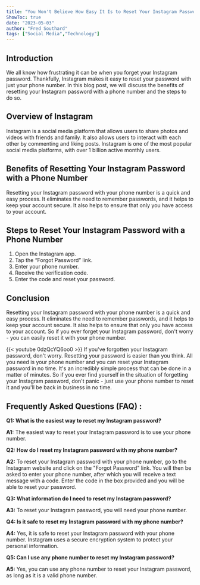 ```yaml
---
title: "You Won't Believe How Easy It Is to Reset Your Instagram Password With Just Your Phone Number!"
ShowToc: true 
date: "2023-05-03"
author: "Fred Southard" 
tags: ["Social Media","Technology"]
---
```

## Introduction

We all know how frustrating it can be when you forget your Instagram password. Thankfully, Instagram makes it easy to reset your password with just your phone number. In this blog post, we will discuss the benefits of resetting your Instagram password with a phone number and the steps to do so. 

## Overview of Instagram

Instagram is a social media platform that allows users to share photos and videos with friends and family. It also allows users to interact with each other by commenting and liking posts. Instagram is one of the most popular social media platforms, with over 1 billion active monthly users. 

## Benefits of Resetting Your Instagram Password with a Phone Number

Resetting your Instagram password with your phone number is a quick and easy process. It eliminates the need to remember passwords, and it helps to keep your account secure. It also helps to ensure that only you have access to your account. 

## Steps to Reset Your Instagram Password with a Phone Number

1. Open the Instagram app.
2. Tap the “Forgot Password” link.
3. Enter your phone number.
4. Receive the verification code.
5. Enter the code and reset your password.

## Conclusion

Resetting your Instagram password with your phone number is a quick and easy process. It eliminates the need to remember passwords, and it helps to keep your account secure. It also helps to ensure that only you have access to your account. So if you ever forget your Instagram password, don't worry - you can easily reset it with your phone number.

{{< youtube 0dzQcYQ6oo0 >}} 
If you've forgotten your Instagram password, don't worry. Resetting your password is easier than you think. All you need is your phone number and you can reset your Instagram password in no time. It's an incredibly simple process that can be done in a matter of minutes. So if you ever find yourself in the situation of forgetting your Instagram password, don't panic - just use your phone number to reset it and you'll be back in business in no time.

## Frequently Asked Questions (FAQ) :
**Q1: What is the easiest way to reset my Instagram password?**

**A1:** The easiest way to reset your Instagram password is to use your phone number. 

**Q2: How do I reset my Instagram password with my phone number?**

**A2:** To reset your Instagram password with your phone number, go to the Instagram website and click on the "Forgot Password" link. You will then be asked to enter your phone number, after which you will receive a text message with a code. Enter the code in the box provided and you will be able to reset your password. 

**Q3: What information do I need to reset my Instagram password?**

**A3:** To reset your Instagram password, you will need your phone number. 

**Q4: Is it safe to reset my Instagram password with my phone number?**

**A4:** Yes, it is safe to reset your Instagram password with your phone number. Instagram uses a secure encryption system to protect your personal information. 

**Q5: Can I use any phone number to reset my Instagram password?**

**A5:** Yes, you can use any phone number to reset your Instagram password, as long as it is a valid phone number.



